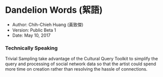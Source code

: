 # Dandelion Words  (絮語)
* Author: Chih-Chieh Huang (黃致傑)
* Version: Public Beta 1
* Date: May 10, 2017

### Technically Speaking

Trivial Sampling take advantage of the Cultural Query Toolkit to simplify the query and processing of social network data 
so that the artist could spend more time on creation rather than resolving the hassle of connections.

